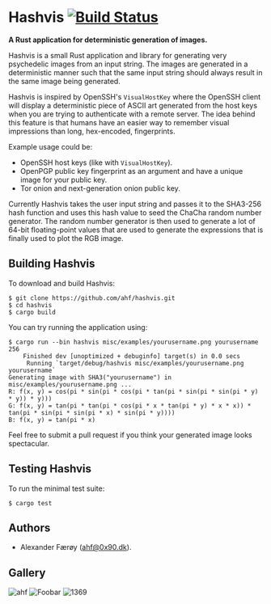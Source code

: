# Hashvis  [![Build Status](https://travis-ci.org/ahf/hashvis.svg?branch=master)](https://travis-ci.org/ahf/hashvis)

**A Rust application for deterministic generation of images.**

Hashvis is a small Rust application and library for generating very psychedelic
images from an input string. The images are generated in a deterministic manner
such that the same input string should always result in the same image being
generated.

Hashvis is inspired by OpenSSH's `VisualHostKey` where the OpenSSH client will
display a deterministic piece of ASCII art generated from the host keys when
you are trying to authenticate with a remote server. The idea behind this
feature is that humans have an easier way to remember visual impressions than
long, hex-encoded, fingerprints.

Example usage could be:

- OpenSSH host keys (like with `VisualHostKey`).
- OpenPGP public key fingerprint as an argument and have a unique image for
  your public key.
- Tor onion and next-generation onion public key.

Currently Hashvis takes the user input string and passes it to the SHA3-256
hash function and uses this hash value to seed the ChaCha random number
generator. The random number generator is then used to generate a lot of 64-bit
floating-point values that are used to generate the expressions that is finally
used to plot the RGB image.

## Building Hashvis

To download and build Hashvis:

    $ git clone https://github.com/ahf/hashvis.git
    $ cd hashvis
    $ cargo build

You can try running the application using:

    $ cargo run --bin hashvis misc/examples/yourusername.png yourusername 256
        Finished dev [unoptimized + debuginfo] target(s) in 0.0 secs
         Running `target/debug/hashvis misc/examples/yourusername.png yourusername`
    Generating image with SHA3("yourusername") in misc/examples/yourusername.png ...
    R: f(x, y) = cos(pi * sin(pi * cos(pi * tan(pi * sin(pi * sin(pi * y) * y)) * y)))
    G: f(x, y) = tan(pi * tan(pi * cos(pi * x * tan(pi * y) * x * x)) * tan(pi * sin(pi * sin(pi * x) * sin(pi * y))))
    B: f(x, y) = tan(pi * x)

Feel free to submit a pull request if you think your generated image looks
spectacular.

## Testing Hashvis

To run the minimal test suite:

    $ cargo test

## Authors

- Alexander Færøy (<ahf@0x90.dk>).

## Gallery

![ahf](https://raw.githubusercontent.com/ahf/hashvis/master/misc/examples/ahf.png "SHA3(ahf)")
![Foobar](https://raw.githubusercontent.com/ahf/hashvis/master/misc/examples/Foobar.png "SHA3(Foobar)")
![1369](https://raw.githubusercontent.com/ahf/hashvis/master/misc/examples/1369.png "SHA3(1369)")
